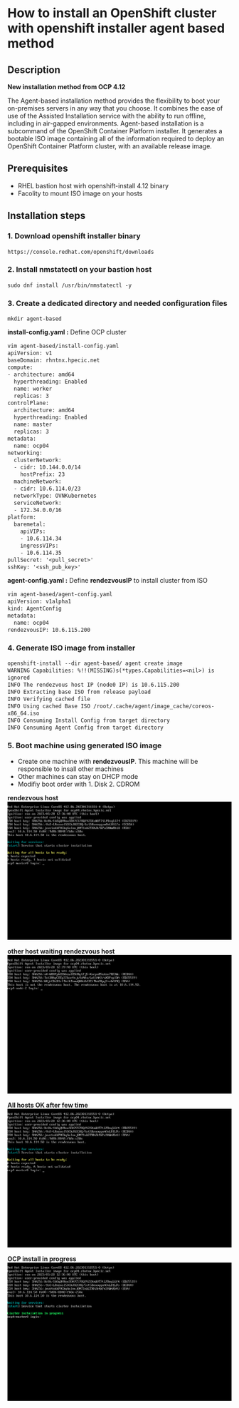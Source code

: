 # How to install an OpenShift cluster with openshift installer agent based method

## Description

**New installation method from OCP 4.12**

The Agent-based installation method provides the flexibility to boot your on-premises servers in any way that you choose. It combines the ease of use of the Assisted Installation service with the ability to run offline, including in air-gapped environments. Agent-based installation is a subcommand of the OpenShift Container Platform installer. It generates a bootable ISO image containing all of the information required to deploy an OpenShift Container Platform cluster, with an available release image.

## Prerequisites 

  * RHEL bastion host wirh openshift-install 4.12 binary
  * Facolity to mount ISO image on your hosts

## Installation steps


### 1. Download openshift installer binary
```
https://console.redhat.com/openshift/downloads
```

### 2. Install nmstatectl on your bastion host
```
sudo dnf install /usr/bin/nmstatectl -y
```

### 3. Create a dedicated directory and needed configuration files
```
mkdir agent-based
```

**install-config.yaml :** Define OCP cluster
```
vim agent-based/install-config.yaml
apiVersion: v1
baseDomain: rhntnx.hpecic.net
compute:
- architecture: amd64
  hyperthreading: Enabled
  name: worker
  replicas: 3
controlPlane:
  architecture: amd64
  hyperthreading: Enabled
  name: master
  replicas: 3
metadata:
  name: ocp04 
networking:
  clusterNetwork:
  - cidr: 10.144.0.0/14
    hostPrefix: 23
  machineNetwork:
  - cidr: 10.6.114.0/23
  networkType: OVNKubernetes 
  serviceNetwork:
  - 172.34.0.0/16
platform:
  baremetal:
    apiVIPs:
    - 10.6.114.34
    ingressVIPs:
    - 10.6.114.35
pullSecret: '<pull_secret>' 
sshKey: '<ssh_pub_key>' 
```

**agent-config.yaml :** Define **rendezvousIP** to install cluster from ISO
```
vim agent-based/agent-config.yaml
apiVersion: v1alpha1
kind: AgentConfig
metadata:
  name: ocp04
rendezvousIP: 10.6.115.200
```

### 4. Generate ISO image from installer
```
openshift-install --dir agent-based/ agent create image
WARNING Capabilities: %!!(MISSING)s(*types.Capabilities=<nil>) is ignored 
INFO The rendezvous host IP (node0 IP) is 10.6.115.200 
INFO Extracting base ISO from release payload     
INFO Verifying cached file                        
INFO Using cached Base ISO /root/.cache/agent/image_cache/coreos-x86_64.iso 
INFO Consuming Install Config from target directory 
INFO Consuming Agent Config from target directory 
```

### 5. Boot machine using generated ISO image

  * Create one machine with **rendezvousIP**. This machine will be responsible to insall other machines
  * Other machines can stay on DHCP mode
  * Modifiy boot order with
        1. Disk
        2. CDROM

**rendezvous host**
![rendezvous_host](images/rendezvous_host.png)

**other host waiting rendezvous host**
![other_hosts](images/other_hosts.png)

**All hosts OK after few time**
![allhosts_ok](images/allhosts_ok.png)

**OCP install in progress**
![install_in_progress](images/install_started.png)
